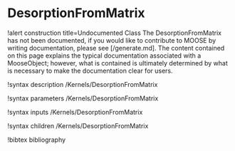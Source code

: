 <!-- MOOSE Documentation Stub: Remove this when content is added. -->

# DesorptionFromMatrix

!alert construction title=Undocumented Class
The DesorptionFromMatrix has not been documented, if you would like to contribute to MOOSE by
writing documentation, please see [/generate.md]. The content contained on this page explains
the typical documentation associated with a MooseObject; however, what is contained is ultimately
determined by what is necessary to make the documentation clear for users.

!syntax description /Kernels/DesorptionFromMatrix

!syntax parameters /Kernels/DesorptionFromMatrix

!syntax inputs /Kernels/DesorptionFromMatrix

!syntax children /Kernels/DesorptionFromMatrix

!bibtex bibliography
